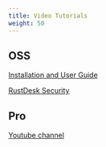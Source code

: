 ```yaml
---
title: Video Tutorials
weight: 50
---
```


## OSS
[Installation and User Guide](https://www.youtube.com/watch?v=9nzHm3xGz2I)

[RustDesk Security](https://www.youtube.com/watch?v=EeFqj23jxMk)

## Pro
[Youtube channel](https://youtube.com/@rustdesk)
